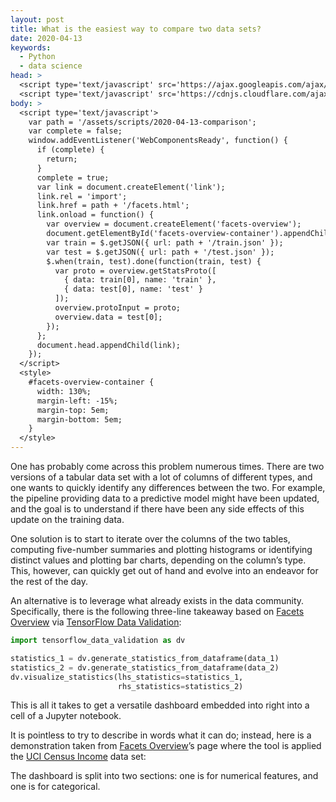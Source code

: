 ```yaml
---
layout: post
title: What is the easiest way to compare two data sets?
date: 2020-04-13
keywords:
  - Python
  - data science
head: >
  <script type='text/javascript' src='https://ajax.googleapis.com/ajax/libs/jquery/3.4.1/jquery.min.js'></script>
  <script type='text/javascript' src='https://cdnjs.cloudflare.com/ajax/libs/webcomponentsjs/1.3.3/webcomponents-lite.js'></script>
body: >
  <script type='text/javascript'>
    var path = '/assets/scripts/2020-04-13-comparison';
    var complete = false;
    window.addEventListener('WebComponentsReady', function() {
      if (complete) {
        return;
      }
      complete = true;
      var link = document.createElement('link');
      link.rel = 'import';
      link.href = path + '/facets.html';
      link.onload = function() {
        var overview = document.createElement('facets-overview');
        document.getElementById('facets-overview-container').appendChild(overview);
        var train = $.getJSON({ url: path + '/train.json' });
        var test = $.getJSON({ url: path + '/test.json' });
        $.when(train, test).done(function(train, test) {
          var proto = overview.getStatsProto([
            { data: train[0], name: 'train' },
            { data: test[0], name: 'test' }
          ]);
          overview.protoInput = proto;
          overview.data = test[0];
        });
      };
      document.head.appendChild(link);
    });
  </script>
  <style>
    #facets-overview-container {
      width: 130%;
      margin-left: -15%;
      margin-top: 5em;
      margin-bottom: 5em;
    }
  </style>
---
```


One has probably come across this problem numerous times. There are two versions
of a tabular data set with a lot of columns of different types, and one wants to
quickly identify any differences between the two. For example, the pipeline
providing data to a predictive model might have been updated, and the goal is to
understand if there have been any side effects of this update on the training
data.

One solution is to start to iterate over the columns of the two tables,
computing five-number summaries and plotting histograms or identifying distinct
values and plotting bar charts, depending on the column’s type. This, however,
can quickly get out of hand and evolve into an endeavor for the rest of the day.

An alternative is to leverage what already exists in the data community.
Specifically, there is the following three-line takeaway based on [Facets
Overview] via [TensorFlow Data Validation]:

```python
import tensorflow_data_validation as dv

statistics_1 = dv.generate_statistics_from_dataframe(data_1)
statistics_2 = dv.generate_statistics_from_dataframe(data_2)
dv.visualize_statistics(lhs_statistics=statistics_1,
                        rhs_statistics=statistics_2)
```

This is all it takes to get a versatile dashboard embedded into right into a
cell of a Jupyter notebook.

It is pointless to try to describe in words what it can do; instead, here is a
demonstration taken from [Facets Overview]’s page where the tool is applied the
[UCI Census Income] data set:

<div id='facets-overview-container'></div>

The dashboard is split into two sections: one is for numerical features, and one
is for categorical.

[Facets Overview]: https://pair-code.github.io/facets#facets-overview
[TensorFlow Data Validation]: https://www.tensorflow.org/tfx/data_validation/get_started
[UCI Census Income]: http://archive.ics.uci.edu/ml/datasets/Census+Income
